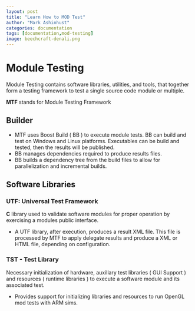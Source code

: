```yaml
---
layout: post
title: "Learn How to MOD Test"
author: "Mark Ashinhust"
categories: documentation
tags: [documentation,mod-testing]
image: beechcraft-denali.png
---
```


# Module Testing

Module Testing contains software libraries, utilities, and tools, that together form a testing framework to test a single source code module or multiple.

**MTF** stands for Module Testing Framework

## Builder
- MTF uses Boost Build ( BB ) to execute module tests. BB can build and test on Windows and Linux platforms. Executables can be build and tested, then the results will be published.
- BB manages dependencies required to produce results files.
- BB builds a dependency tree from the build files to allow for parallelization and incremental builds.

## Software Libraries

### UTF: Universal Test Framework

**C** library used to validate software modules for proper operation by exercising a modules public interface.

- A UTF library, after execution, produces a result XML file. This file is processed by MTF to apply delegate results and produce a XML or HTML file, depending on configuration.

### TST - Test Library

Necessary initialization of hardware, auxillary test libraries ( GUI Support ) and resources ( runtime libraries ) to execute a software module and its associated test.

- Provides support for initializing libraries and resources to run OpenGL mod tests with ARM sims.
